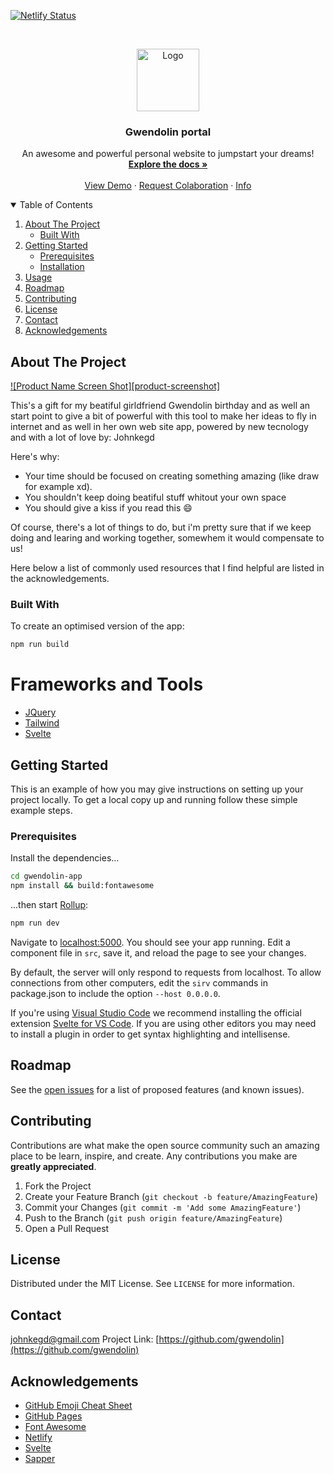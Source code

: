 <!--
[![Contributors][contributors-shield]][https://github.com/johnkegd]
[![Forks][forks-shield]][forks-url]
[![Stargazers][stars-shield]][stars-url]
[![Issues][issues-shield]][issues-url]
[![MIT License][license-shield]][license-url]
[![LinkedIn][linkedin-shield]][linkedin-url]
-->

[![Netlify Status](https://api.netlify.com/api/v1/badges/130d3be2-8c37-4304-81e5-ac6b0bae5339/deploy-status)](https://gwendolin.netlify.app)

<!-- PROJECT LOGO -->
<br />
<p align="center">
  <a href="https://gwendolinanna.com">
    <img src="https://dev.gwendolinanna.com/client/9b501d8fd378ada7.svg" alt="Logo" width="100" height="100">
  </a>

  <h3 align="center">Gwendolin portal</h3>

  <p align="center">
    An awesome and powerful personal website to jumpstart your dreams!
    <br />
    <a href="README"><strong>Explore the docs »</strong></a>
    <br />
    <br />
    <a href="https://gwendolin.netlify.app">View Demo</a>
    ·
    <a href="/issues">Request Colaboration</a>
    ·
    <a href="/ssues">Info</a>
  </p>
</p>



<!-- TABLE OF CONTENTS -->
<details open="open">
  <summary>Table of Contents</summary>
  <ol>
    <li>
      <a href="#about-the-project">About The Project</a>
      <ul>
        <li><a href="#built-with">Built With</a></li>
      </ul>
    </li>
    <li>
      <a href="#getting-started">Getting Started</a>
      <ul>
        <li><a href="#prerequisites">Prerequisites</a></li>
        <li><a href="#installation">Installation</a></li>
      </ul>
    </li>
    <li><a href="#usage">Usage</a></li>
    <li><a href="#roadmap">Roadmap</a></li>
    <li><a href="#contributing">Contributing</a></li>
    <li><a href="#license">License</a></li>
    <li><a href="#contact">Contact</a></li>
    <li><a href="#acknowledgements">Acknowledgements</a></li>
  </ol>
</details>



<!-- ABOUT THE PROJECT -->
## About The Project

[![Product Name Screen Shot][product-screenshot]](https://dev.gwendolinanna.com)

This's a gift for my beatiful girldfriend Gwendolin birthday and as well an start point to give a bit of powerful with this tool to make her ideas to fly in internet and as well in her own web site app, powered by new tecnology and with a lot of love
by: Johnkegd

Here's why:
* Your time should be focused on creating something amazing (like draw for example xd).
* You shouldn't keep doing beatiful stuff whitout your own space
* You should give a kiss if you read this :smile:

Of course, there's a lot of things to do, but i'm pretty sure that if we keep doing and learing and working together, somewhem it would compensate to us!

Here below a list of commonly used resources that I find helpful are listed in the acknowledgements.

### Built With

To create an optimised version of the app:

```bash
npm run build
```

# Frameworks and Tools
* [JQuery](https://jquery.com)
* [Tailwind](https://tailwind.com)
* [Svelte](https://svelte.dev)



<!-- GETTING STARTED -->
## Getting Started

This is an example of how you may give instructions on setting up your project locally.
To get a local copy up and running follow these simple example steps.

### Prerequisites

Install the dependencies...

```bash
cd gwendolin-app
npm install && build:fontawesome
```

...then start [Rollup](https://rollupjs.org):

```bash
npm run dev
```

Navigate to [localhost:5000](http://localhost:5000). You should see your app running. Edit a component file in `src`, save it, and reload the page to see your changes.

By default, the server will only respond to requests from localhost. To allow connections from other computers, edit the `sirv` commands in package.json to include the option `--host 0.0.0.0`.

If you're using [Visual Studio Code](https://code.visualstudio.com/) we recommend installing the official extension [Svelte for VS Code](https://marketplace.visualstudio.com/items?itemName=svelte.svelte-vscode). If you are using other editors you may need to install a plugin in order to get syntax highlighting and intellisense.



<!-- ROADMAP -->
## Roadmap

See the [open issues](https://github.com/johnkegd/gwendolin/issues) for a list of proposed features (and known issues).



<!-- CONTRIBUTING -->
## Contributing

Contributions are what make the open source community such an amazing place to be learn, inspire, and create. Any contributions you make are **greatly appreciated**.

1. Fork the Project
2. Create your Feature Branch (`git checkout -b feature/AmazingFeature`)
3. Commit your Changes (`git commit -m 'Add some AmazingFeature'`)
4. Push to the Branch (`git push origin feature/AmazingFeature`)
5. Open a Pull Request



<!-- LICENSE -->
## License

Distributed under the MIT License. See `LICENSE` for more information.



<!-- CONTACT -->
## Contact
johnkegd@gmail.com
Project Link: [https://github.com/gwendolin](https://github.com/gwendolin)



<!-- ACKNOWLEDGEMENTS -->
## Acknowledgements
* [GitHub Emoji Cheat Sheet](https://www.webpagefx.com/tools/emoji-cheat-sheet)
* [GitHub Pages](https://pages.github.com)
* [Font Awesome](https://fontawesome.com)
* [Netlify](https://netlify.com)
* [Svelte](https://svelte.dev)
* [Sapper](https://sapper.dev)
